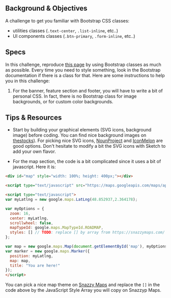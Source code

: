 ## Background & Objectives

A challenge to get you familiar with Bootstrap CSS classes:

- utilities classes (`.text-center`, `.list-inline`, etc..)
- UI components classes (`.btn-primary`, `.form-inline`, etc..)

## Specs

In this challenge, reproduce [this page](http://lewagon.github.io/bootstrap-challenges/03-bootstrap-mockup-v1/) by using Bootstrap classes as much as possible. Every time you need to style something, look in the Bootstrap documentation if there is a class for that. Here are some instructions to help you in this challenge:

1. For the banner, feature section and footer, you will have to write a bit of personal CSS. In fact, there is no Bootstrap class for image backgrounds, or for custom color backgrounds.
## Tips & Resources

- Start by building your graphical elements (SVG icons, background image) before coding. You can find nice background images on [thestocks](http://thestocks.im/)). For picking nice SVG icons, [NounProject](http://thenounproject.com/) and [IconMelon](http://iconmelon.com/) are good options. Don't hesitate to modify a bit the SVG icons with Sketch to add your own flavor.

- For the map section, the code is a bit complicated since it uses a bit of javascript. Here it is:

```html
<div id="map" style="width: 100%; height: 400px;"></div>

<script type="text/javascript" src="https://maps.googleapis.com/maps/api/js"></script>

<script type="text/javascript">
var myLatlng = new google.maps.LatLng(48.852937,2.364178);

var myOptions = {
  zoom: 16,
  center: myLatlng,
  scrollwheel: false,
  mapTypeId: google.maps.MapTypeId.ROADMAP,
  styles: [] // TODO: replace [] by array from https://snazzymaps.com/
};

var map = new google.maps.Map(document.getElementById('map'), myOptions);
var marker = new google.maps.Marker({
  position: myLatlng,
  map: map,
  title: "You are here!"
});
</script>
```

You can pick a nice map theme on [Snazzy Maps](https://snazzymaps.com/) and replace the `[]` in the code above by the JavaScript Style Array you will copy on Snazzyp Maps.